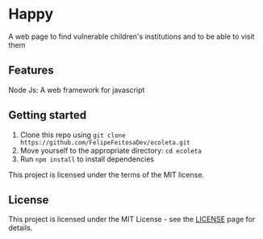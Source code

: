 # Happy
A web page to find vulnerable children's institutions and to be able to visit them

## Features

Node Js: A web framework for javascript

## Getting started

1. Clone this repo using `git clone https://github.com/FelipeFeitosaDev/ecoleta.git`
2. Move yourself to the appropriate directory: `cd ecoleta`<br />
3. Run `npm install` to install dependencies<br />

This project is licensed under the terms of the MIT license.

## License

This project is licensed under the MIT License - see the [LICENSE](https://opensource.org/licenses/MIT) page for details.
